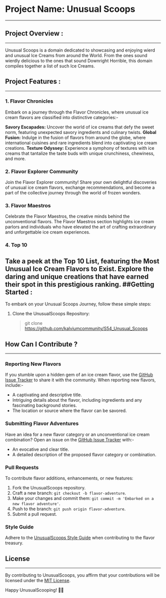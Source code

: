 # Project Name: Unusual Scoops
---
## Project Overview : 
---
Unusual Scoops is a domain dedicated to showcasing and enjoying wierd and unusual Ice Creams from around the World.
From the ones sound wierdly delicious to the ones that sound Downright Horrible, this domain compiles together a list of such Ice Creams.

## Project Features :
---

### 1. Flavor Chronicles
Embark on a journey through the Flavor Chronicles, where unusual ice cream flavors are classified into distinctive categories:-

**Savory Escapades:** Uncover the world of ice creams that defy the sweet norm, featuring unexpected savory ingredients and culinary twists.
**Global Fusion:** Indulge in the fusion of flavors from around the globe, where international cuisines and rare ingredients blend into captivating ice cream creations.
**Texture Odyssey:** Experience a symphony of textures with ice creams that tantalize the taste buds with unique crunchiness, chewiness, and more.
### 2. Flavor Explorer Community
Join the Flavor Explorer community! Share your own delightful discoveries of unusual ice cream flavors, exchange recommendations, and become a part of the collective journey through the world of frozen wonders.

### 3. Flavor Maestros
Celebrate the Flavor Maestros, the creative minds behind the unconventional flavors. The Flavor Maestros section highlights ice cream parlors and individuals who have elevated the art of crafting extraordinary and unforgettable ice cream experiences.

### 4. Top 10
Take a peek at the Top 10 List, featuring the Most Unusual Ice Cream Flavors to Exist. Explore the daring and unique creations that have earned their spot in this prestigious ranking.
##Getting Started :
---
To embark on your Unusual Scoops Journey, follow these simple steps:

1. Clone the UnusualScoops Repository:
    > git clone https://github.com/kalviumcommunity/S54_Unusual_Scoops

## How Can I Contribute ?
---
### Reporting New Flavors
If you stumble upon a hidden gem of an ice cream flavor, use the [GitHub Issue Tracker]() to share it with the community. When reporting new flavors, include:-
- A captivating and descriptive title.
- Intriguing details about the flavor, including ingredients and any fascinating background stories.
- The location or source where the flavor can be savored.

### Submitting Flavor Adventures
Have an idea for a new flavor category or an unconventional ice cream combination? Open an issue on the [GitHub Issue Tracker]() with:-

- An evocative and clear title.
- A detailed description of the proposed flavor category or combination.

### Pull Requests
To contribute flavor additions, enhancements, or new features:

1. Fork the UnusualScoops repository.
1. Craft a new branch: `git checkout -b flavor-adventure`.
1. Make your changes and commit them: `git commit -m 'Embarked on a new flavor adventure'`.
1. Push to the branch: `git push origin flavor-adventure`.
1. Submit a pull request.

### Style Guide
Adhere to the [UnusualScoops Style Guide]() when contributing to the flavor treasury.

## License
---
By contributing to UnusualScoops, you affirm that your contributions will be licensed under the [MIT License](https://opensource.org/license/MIT/).

Happy UnusualScooping! 🍨✨
